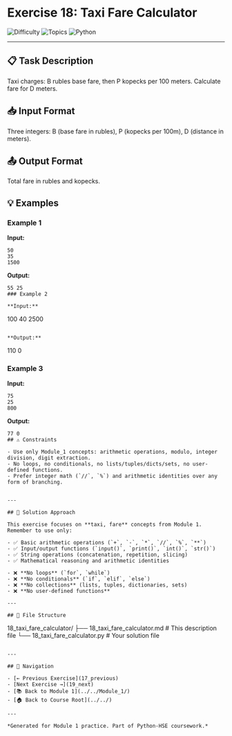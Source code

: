 # Exercise 18: Taxi Fare Calculator

![Difficulty](https://img.shields.io/badge/Difficulty-Module%201-green)
![Topics](https://img.shields.io/badge/Topics-taxi%2C%20fare-blue)
![Python](https://img.shields.io/badge/Python-Module%201%20Concepts-yellow)

---

## 📋 Task Description

Taxi charges: B rubles base fare, then P kopecks per 100 meters. Calculate fare for D meters.
## 📥 Input Format

Three integers: B (base fare in rubles), P (kopecks per 100m), D (distance in meters).
## 📤 Output Format

Total fare in rubles and kopecks.
## 💡 Examples

### Example 1

**Input:**
```
50
35
1500
```

**Output:**
```
55 25
### Example 2

**Input:**
```
100
40
2500
```

**Output:**
```
110 0
### Example 3

**Input:**
```
75
25
800
```

**Output:**
```
77 0
## ⚠️ Constraints

- Use only Module_1 concepts: arithmetic operations, modulo, integer division, digit extraction.
- No loops, no conditionals, no lists/tuples/dicts/sets, no user-defined functions.
- Prefer integer math (`//`, `%`) and arithmetic identities over any form of branching.


---

## 🎯 Solution Approach

This exercise focuses on **taxi, fare** concepts from Module 1. Remember to use only:

- ✅ Basic arithmetic operations (`+`, `-`, `*`, `//`, `%`, `**`)
- ✅ Input/output functions (`input()`, `print()`, `int()`, `str()`)
- ✅ String operations (concatenation, repetition, slicing)
- ✅ Mathematical reasoning and arithmetic identities

- ❌ **No loops** (`for`, `while`)
- ❌ **No conditionals** (`if`, `elif`, `else`)
- ❌ **No collections** (lists, tuples, dictionaries, sets)
- ❌ **No user-defined functions**

---

## 📁 File Structure
```
18_taxi_fare_calculator/
├── 18_taxi_fare_calculator.md     # This description file
└── 18_taxi_fare_calculator.py     # Your solution file
```

---

## 🔗 Navigation

- [← Previous Exercise](17_previous) 
- [Next Exercise →](19_next)
- [📚 Back to Module 1](../../Module_1/)
- [🏠 Back to Course Root](../../)

---

*Generated for Module 1 practice. Part of Python-HSE coursework.*

